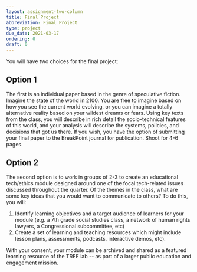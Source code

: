 ```yaml
---
layout: assignment-two-column
title: Final Project
abbreviation: Final Project
type: project
due_date: 2021-03-17
ordering: 0 
draft: 0
---
```


You will have two choices for the final project: 

## Option 1
The first is an individual paper based in the genre of speculative fiction. Imagine the state of the world in 2100. You are free to imagine based on how you see the current world evolving, or you can imagine a totally alternative reality based on your wildest dreams or fears. Using key texts from the class, you will describe in rich detail the socio-technical features of this world, and your analysis will describe the systems, policies, and decisions that got us there. If you wish, you have the option of submitting your final paper to the BreakPoint journal for publication. Shoot for 4-6 pages.

## Option 2
The second option is to work in groups of 2-3 to create an educational tech/ethics module designed around one of the focal tech-related issues discussed throughout the quarter. Of the themes in the class, what are some key ideas that you would want to communicate to others? To do this, you will:

1. Identify learning objectives and a target audience of learners for your module (e.g. a 7th grade social studies class, a network of human rights lawyers, a Congressional subcommittee, etc)
2. Create a set of learning and teaching resources which might include lesson plans, assessments, podcasts, interactive demos, etc). 

With your consent, your module can be archived and shared as a featured learning resource of the TREE lab -- as part of a larger public education and engagement mission.